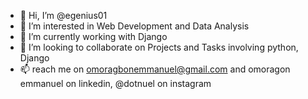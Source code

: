 - 👋 Hi, I’m @egenius01
- 👀 I’m interested in Web Development and Data Analysis
- 🌱 I’m currently working with Django
- 💞️ I’m looking to collaborate on Projects and Tasks involving python, Django
- 📫 reach me on omoragbonemmanuel@gmail.com and omoragon emmanuel on linkedin, @dotnuel on instagram

<!---
egenius01/egenius01 is a ✨ special ✨ repository because its `README.md` (this file) appears on your GitHub profile.
You can click the Preview link to take a look at your changes.
--->
